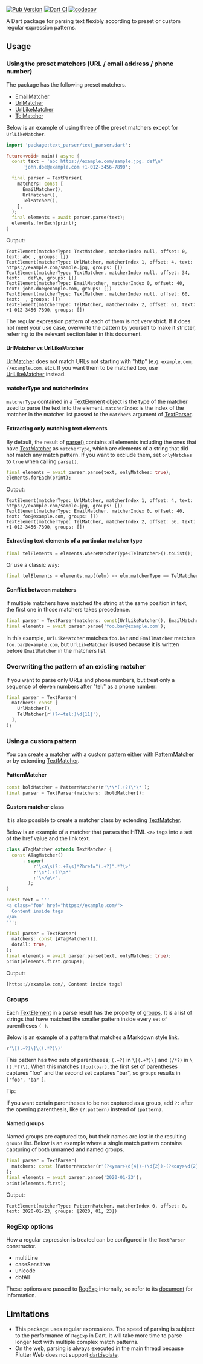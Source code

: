 [![Pub Version](https://img.shields.io/pub/v/text_parser)](https://pub.dev/packages/text_parser)
[![Dart CI](https://github.com/kaboc/dart_text_parser/workflows/Dart%20CI/badge.svg)](https://github.com/kaboc/dart_text_parser/actions)
[![codecov](https://codecov.io/gh/kaboc/dart_text_parser/branch/main/graph/badge.svg?token=YTDF6ZVV3N)](https://codecov.io/gh/kaboc/dart_text_parser)

A Dart package for parsing text flexibly according to preset or custom regular expression patterns.

## Usage

### Using the preset matchers (URL / email address / phone number)

The package has the following preset matchers.

- [EmailMatcher]
- [UrlMatcher]
- [UrlLikeMatcher]
- [TelMatcher]

Below is an example of using three of the preset matchers except for `UrlLikeMatcher`.

```dart
import 'package:text_parser/text_parser.dart';

Future<void> main() async {
  const text = 'abc https://example.com/sample.jpg. def\n'
      'john.doe@example.com +1-012-3456-7890';

  final parser = TextParser(
    matchers: const [
      EmailMatcher(),
      UrlMatcher(),
      TelMatcher(),
    ],
  );
  final elements = await parser.parse(text);
  elements.forEach(print);
}
```

Output:

```
TextElement(matcherType: TextMatcher, matcherIndex null, offset: 0, text: abc , groups: [])
TextElement(matcherType: UrlMatcher, matcherIndex 1, offset: 4, text: https://example.com/sample.jpg, groups: [])
TextElement(matcherType: TextMatcher, matcherIndex null, offset: 34, text: . def\n, groups: [])
TextElement(matcherType: EmailMatcher, matcherIndex 0, offset: 40, text: john.doe@example.com, groups: [])
TextElement(matcherType: TextMatcher, matcherIndex null, offset: 60, text:  , groups: [])
TextElement(matcherType: TelMatcher, matcherIndex 2, offset: 61, text: +1-012-3456-7890, groups: [])
```

The regular expression pattern of each of them is not very strict. If it does not meet
your use case, overwrite the pattern by yourself to make it stricter, referring to the
relevant section later in this document.

#### UrlMatcher vs UrlLikeMatcher

[UrlMatcher] does not match URLs not starting with "http" (e.g. `example.com`, `//example.com`,
etc). If you want them to be matched too, use [UrlLikeMatcher] instead.

#### matcherType and matcherIndex

`matcherType` contained in a [TextElement] object is the type of the matcher used
to parse the text into the element. `matcherIndex` is the index of the matcher in
the matcher list passed to the `matchers` argument of [TextParser].

#### Extracting only matching text elements

By default, the result of [parse()][parse] contains all elements including the ones that
have [TextMatcher][TextMatcher] as `matcherType`, which are elements of a string that
did not match any match pattern. If you want to exclude them, set `onlyMatches` to `true`
when calling `parse()`.

```dart
final elements = await parser.parse(text, onlyMatches: true);
elements.forEach(print);
```

Output:

```
TextElement(matcherType: UrlMatcher, matcherIndex 1, offset: 4, text: https://example.com/sample.jpg, groups: [])
TextElement(matcherType: EmailMatcher, matcherIndex 0, offset: 40, text: foo@example.com, groups: [])
TextElement(matcherType: TelMatcher, matcherIndex 2, offset: 56, text: +1-012-3456-7890, groups: [])
```

#### Extracting text elements of a particular matcher type

```dart
final telElements = elements.whereMatcherType<TelMatcher>().toList();
```

Or use a classic way:

```dart
final telElements = elements.map((elm) => elm.matcherType == TelMatcher).toList();
```

#### Conflict between matchers

If multiple matchers have matched the string at the same position in text, the first one
in those matchers takes precedence.

```dart
final parser = TextParser(matchers: const[UrlLikeMatcher(), EmailMatcher()]);
final elements = await parser.parse('foo.bar@example.com');
```

In this example, `UrlLikeMatcher` matches `foo.bar` and `EmailMatcher` matches
`foo.bar@example.com`, but `UrlLikeMatcher` is used because it is written before
`EmailMatcher` in the matchers list.

### Overwriting the pattern of an existing matcher

If you want to parse only URLs and phone numbers, but treat only a sequence of eleven numbers
after "tel:" as a phone number:

```dart
final parser = TextParser(
  matchers: const [
    UrlMatcher(),
    TelMatcher(r'(?<=tel:)\d{11}'),
  ],
);
```

### Using a custom pattern

You can create a matcher with a custom pattern either with [PatternMatcher][PatternMatcher]
or by extending [TextMatcher][TextMatcher].

#### PatternMatcher

```dart
const boldMatcher = PatternMatcher(r'\*\*(.+?)\*\*');
final parser = TextParser(matchers: [boldMatcher]);
```

#### Custom matcher class

It is also possible to create a matcher class by extending [TextMatcher][TextMatcher].

Below is an example of a matcher that parses the HTML `<a>` tags into a set of the href
value and the link text.

```dart
class ATagMatcher extends TextMatcher {
  const ATagMatcher()
      : super(
          r'\<a\s(?:.+?\s)*?href="(.+?)".*?\>'
          r'\s*(.+?)\s*'
          r'\</a\>',
        );
}
```

```dart
const text = '''
<a class="foo" href="https://example.com/">
  Content inside tags
</a>
''';

final parser = TextParser(
  matchers: const [ATagMatcher()],
  dotAll: true,
);
final elements = await parser.parse(text, onlyMatches: true);
print(elements.first.groups);
```

Output:

```
[https://example.com/, Content inside tags]
```

### Groups

Each [TextElement][TextElement] in a parse result has the property of
[groups][TextElement_groups]. It is a list of strings that have matched the smaller pattern
inside every set of parentheses `( )`.

Below is an example of a pattern that matches a Markdown style link.

```dart
r'\[(.+?)\]\((.*?)\)'
```

This pattern has two sets of parentheses; `(.+?)` in `\[(.+?)\]` and `(/*?)` in `\((.*?)\)`.
When this matches `[foo](bar)`, the first set of parentheses captures "foo" and the second
set captures "bar", so `groups` results in `['foo', 'bar']`.

Tip:

If you want certain parentheses to be not captured as a group, add `?:` after the opening
parenthesis, like `(?:pattern)` instead of `(pattern)`.

#### Named groups

Named groups are captured too, but their names are lost in the resulting `groups` list.
Below is an example where a single match pattern contains capturing of both unnamed and
named groups. 

```dart
final parser = TextParser(
  matchers: const [PatternMatcher(r'(?<year>\d{4})-(\d{2})-(?<day>\d{2})')],
);
final elements = await parser.parse('2020-01-23');
print(elements.first);
```

Output:

```
TextElement(matcherType: PatternMatcher, matcherIndex 0, offset: 0, text: 2020-01-23, groups: [2020, 01, 23])
```

### RegExp options

How a regular expression is treated can be configured in the `TextParser` constructor.

- multiLine
- caseSensitive
- unicode
- dotAll

These options are passed to [RegExp][RegExp] internally, so refer to its
[document][RegExp_constructor] for information.

## Limitations

- This package uses regular expressions. The speed of parsing is subject to the
  performance of `RegExp` in Dart. It will take more time to parse longer text with
  multiple complex match patterns.
- On the web, parsing is always executed in the main thread because Flutter Web does
  not support [dart:isolate][isolate].

[TextParser]: https://pub.dev/documentation/text_parser/latest/text_parser/TextParser-class.html
[TextParser_matchers]: https://pub.dev/documentation/text_parser/latest/text_parser/TextParser/matchers.html
[TextMatcher]: https://pub.dev/documentation/text_parser/latest/text_parser/TextMatcher-class.html
[UrlMatcher]: https://pub.dev/documentation/text_parser/latest/text_parser/UrlMatcher-class.html
[UrlLikeMatcher]: https://pub.dev/documentation/text_parser/latest/text_parser/UrlLikeMatcher-class.html
[EmailMatcher]: https://pub.dev/documentation/text_parser/latest/text_parser/EmailMatcher-class.html
[TelMatcher]: https://pub.dev/documentation/text_parser/latest/text_parser/TelMatcher-class.html
[PatternMatcher]: https://pub.dev/documentation/text_parser/latest/text_parser/PatternMatcher-class.html
[parse]: https://pub.dev/documentation/text_parser/latest/text_parser/TextParser/parse.html
[TextElement]: https://pub.dev/documentation/text_parser/latest/text_parser/TextElement-class.html
[TextElement_groups]: https://pub.dev/documentation/text_parser/latest/text_parser/TextElement/groups.html
[isolate]: https://api.dartlang.org/stable/dart-isolate/dart-isolate-library.html
[RegExp]: https://api.dart.dev/stable/dart-core/RegExp-class.html
[RegExp_constructor]: https://api.dart.dev/stable/dart-core/RegExp/RegExp.html